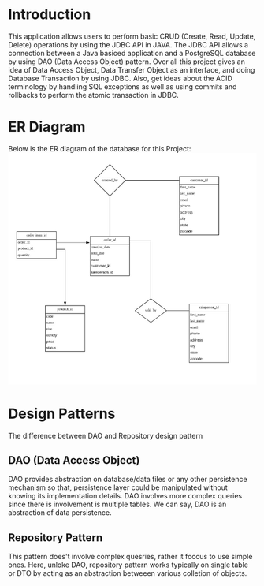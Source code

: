 
# Introduction
This application allows users to perform basic CRUD (Create, Read, Update, Delete) operations by using the JDBC API in JAVA. 
The JDBC API allows a connection between a Java basiced application and a PostgreSQL database by using DAO (Data Access Object) pattern. 
Over all this project gives an idea of Data Access Object, Data Transfer Object as an interface, and doing Database Transaction by using JDBC. 
Also, get ideas about the ACID terminology by handling SQL exceptions as well as using commits and rollbacks to perform the atomic transaction in JDBC.

# ER Diagram
Below is the ER diagram of the database for this Project:
![ER Diagram of the underlying database](assets/ERDiagram.jpg)

# Design Patterns
The difference between DAO and Repository design pattern
## DAO (Data Access Object)
DAO provides abstraction on database/data files or any other persistence mechanism so that, persistence layer could be manipulated without knowing its implementation details. DAO involves more complex queries since there is involvement is multiple tables. We can say, DAO is an abstraction of data persistence.

## Repository Pattern
This pattern does't involve complex quesries, rather it foccus to use simple ones.  Here, unloke DAO, repository pattern works typically on single table or DTO by acting as an abstraction betweeen various colletion of objects.
